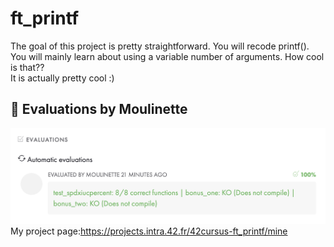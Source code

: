 # ft_printf
The goal of this project is pretty straightforward. You will recode printf().<br>
You will mainly learn about using a variable number of arguments. How cool is that??<br>
It is actually pretty cool :)<br>

## 🤖 Evaluations by Moulinette
![alt text](<evaluations.png>)
My project page:https://projects.intra.42.fr/42cursus-ft_printf/mine
